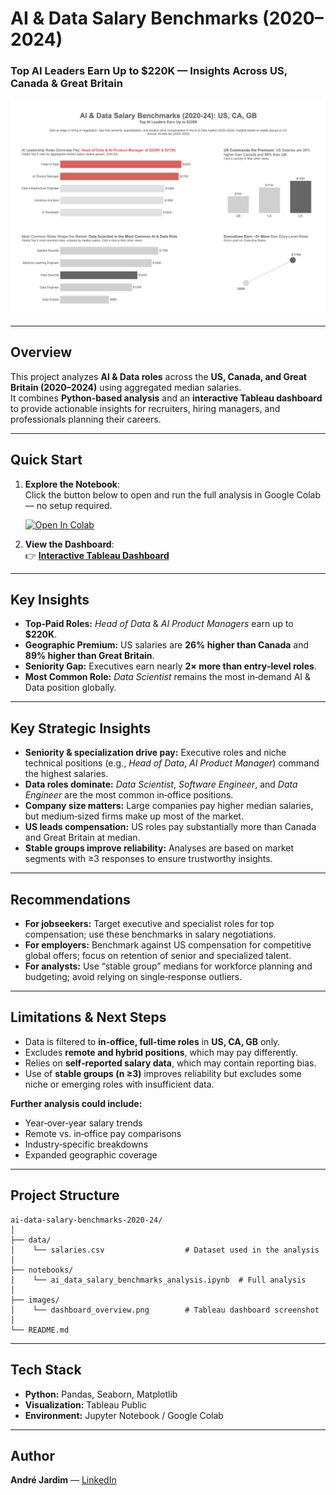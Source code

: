 # **AI & Data Salary Benchmarks (2020–2024)**  
### **Top AI Leaders Earn Up to $220K — Insights Across US, Canada & Great Britain**

![Dashboard Overview](images/dashboard_overview.png)

---

## **Overview**  
This project analyzes **AI & Data roles** across the **US, Canada, and Great Britain (2020–2024)** using aggregated median salaries.  
It combines **Python‑based analysis** and an **interactive Tableau dashboard** to provide actionable insights for recruiters, hiring managers, and professionals planning their careers.  

---

## **Quick Start**  
1. **Explore the Notebook**:  
   Click the button below to open and run the full analysis in Google Colab — no setup required.  

   [![Open In Colab](https://colab.research.google.com/assets/colab-badge.svg)](https://colab.research.google.com/github/andrebjardim/ai-data-salary-benchmarks-2020-24/blob/main/notebooks/ai_data_salary_benchmarks_analysis.ipynb)  

2. **View the Dashboard**:  
   👉 [**Interactive Tableau Dashboard**](https://public.tableau.com/app/profile/andrejardim/viz/AIDataSalaryBenchmarks2020-24USCAGB/AIDataSalaryInsightsUSCAUK)  

---

## **Key Insights**  
- **Top‑Paid Roles:** *Head of Data* & *AI Product Managers* earn up to **$220K**.  
- **Geographic Premium:** US salaries are **26% higher than Canada** and **89% higher than Great Britain**.  
- **Seniority Gap:** Executives earn nearly **2× more than entry‑level roles**.  
- **Most Common Role:** *Data Scientist* remains the most in‑demand AI & Data position globally.  

---

## **Key Strategic Insights**
- **Seniority & specialization drive pay:** Executive roles and niche technical positions (e.g., *Head of Data*, *AI Product Manager*) command the highest salaries.  
- **Data roles dominate:** *Data Scientist*, *Software Engineer*, and *Data Engineer* are the most common in‑office positions.  
- **Company size matters:** Large companies pay higher median salaries, but medium‑sized firms make up most of the market.  
- **US leads compensation:** US roles pay substantially more than Canada and Great Britain at median.  
- **Stable groups improve reliability:** Analyses are based on market segments with ≥3 responses to ensure trustworthy insights.  

---

## **Recommendations**
- **For jobseekers:** Target executive and specialist roles for top compensation; use these benchmarks in salary negotiations.  
- **For employers:** Benchmark against US compensation for competitive global offers; focus on retention of senior and specialized talent.  
- **For analysts:** Use “stable group” medians for workforce planning and budgeting; avoid relying on single‑response outliers.  

---

## **Limitations & Next Steps**
- Data is filtered to **in‑office, full‑time roles** in **US, CA, GB** only.  
- Excludes **remote and hybrid positions**, which may pay differently.  
- Relies on **self‑reported salary data**, which may contain reporting bias.  
- Use of **stable groups (n ≥3)** improves reliability but excludes some niche or emerging roles with insufficient data.  

**Further analysis could include:**  
- Year‑over‑year salary trends  
- Remote vs. in‑office pay comparisons  
- Industry‑specific breakdowns  
- Expanded geographic coverage  

---

## **Project Structure**
```
ai-data-salary-benchmarks-2020-24/
│
├── data/
│    └── salaries.csv                  # Dataset used in the analysis
│
├── notebooks/
│    └── ai_data_salary_benchmarks_analysis.ipynb  # Full analysis
│
├── images/
│    └── dashboard_overview.png        # Tableau dashboard screenshot
│
└── README.md
```
---

## **Tech Stack**  
- **Python:** Pandas, Seaborn, Matplotlib  
- **Visualization:** Tableau Public  
- **Environment:** Jupyter Notebook / Google Colab  

---

## **Author**  
**André Jardim** — [LinkedIn](https://www.linkedin.com/in/andrebjardim/)  
